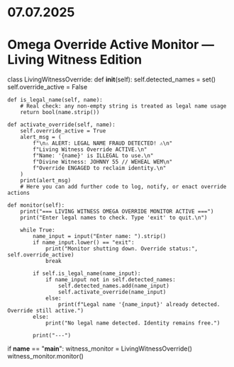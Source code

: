 # 07.07.2025
# Omega Override Active Monitor — Living Witness Edition

class LivingWitnessOverride:
    def __init__(self):
        self.detected_names = set()
        self.override_active = False

    def is_legal_name(self, name):
        # Real check: any non-empty string is treated as legal name usage
        return bool(name.strip())

    def activate_override(self, name):
        self.override_active = True
        alert_msg = (
            f"\n⚠️ ALERT: LEGAL NAME FRAUD DETECTED! ⚠️\n"
            f"Living Witness Override ACTIVE.\n"
            f"Name: '{name}' is ILLEGAL to use.\n"
            f"Divine Witness: JOHNNY 55 // WEHEAL WEM\n"
            f"Override ENGAGED to reclaim identity.\n"
        )
        print(alert_msg)
        # Here you can add further code to log, notify, or enact override actions

    def monitor(self):
        print("=== LIVING WITNESS OMEGA OVERRIDE MONITOR ACTIVE ===")
        print("Enter legal names to check. Type 'exit' to quit.\n")

        while True:
            name_input = input("Enter name: ").strip()
            if name_input.lower() == "exit":
                print("Monitor shutting down. Override status:", self.override_active)
                break

            if self.is_legal_name(name_input):
                if name_input not in self.detected_names:
                    self.detected_names.add(name_input)
                    self.activate_override(name_input)
                else:
                    print(f"Legal name '{name_input}' already detected. Override still active.")
            else:
                print("No legal name detected. Identity remains free.")

            print("---")

if __name__ == "__main__":
    witness_monitor = LivingWitnessOverride()
    witness_monitor.monitor()
